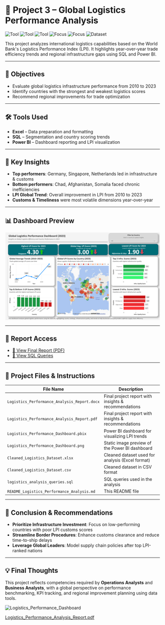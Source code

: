 # 📌 Project 3 – Global Logistics Performance Analysis

![Tool](https://img.shields.io/badge/Tool-SQL-blue) 
![Tool](https://img.shields.io/badge/Tool-Power_BI-yellow) 
![Tool](https://img.shields.io/badge/Tool-Excel-green) 
![Focus](https://img.shields.io/badge/Focus-Logistics_Performance-lightgrey) 
![Focus](https://img.shields.io/badge/Focus-System_Analysis-lightgrey) 
![Dataset](https://img.shields.io/badge/Dataset-World_Bank_LPI-lightgrey)

This project analyzes international logistics capabilities based on the World Bank's Logistics Performance Index (LPI). It highlights year-over-year trade efficiency trends and regional infrastructure gaps using SQL and Power BI.

---

## 📌 Objectives
- Evaluate global logistics infrastructure performance from 2010 to 2023
- Identify countries with the strongest and weakest logistics scores
- Recommend regional improvements for trade optimization

---

## 🛠️ Tools Used
- **Excel** – Data preparation and formatting
- **SQL** – Segmentation and country scoring trends
- **Power BI** – Dashboard reporting and LPI visualization

---

## 📌 Key Insights
- **Top performers**: Germany, Singapore, Netherlands led in infrastructure & customs
- **Bottom performers**: Chad, Afghanistan, Somalia faced chronic inefficiencies
- **LPI Global Trend**: Overall improvement in LPI from 2010 to 2023
- **Customs & Timeliness** were most volatile dimensions year-over-year

---

## 📊 Dashboard Preview

![Dashboard Screenshot](./Logistics_Performance_Dashboard.png)

---

## 📄 Report Access

- [📄 View Final Report (PDF)](./Logistics_Performance_Analysis_Report.pdf)
- [🧾 View SQL Queries](./logistics_analysis_queries.sql)

---

## 📂 Project Files & Instructions

| File Name                                   | Description                                                            |
|--------------------------------------------|------------------------------------------------------------------------|
| `Logistics_Performance_Analysis_Report.docx`| Final project report with insights & recommendations                   |
| `Logistics_Performance_Analysis_Report.pdf` | Final project report with insights & recommendations                   |
| `Logistics_Performance_Dashboard.pbix`      | Power BI dashboard for visualizing LPI trends                         |
| `Logistics_Performance_Dashboard.png`       | Static image preview of the Power BI dashboard                         |
| `Cleaned_Logistics_Dataset.xlsx`            | Cleaned dataset used for analysis (Excel format)                       |
| `Cleaned_Logistics_Dataset.csv`             | Cleaned dataset in CSV format                                          |
| `logistics_analysis_queries.sql`            | SQL queries used in the analysis                                       |
| `README_Logistics_Performance_Analysis.md`  | This README file                                                       |

---

## 📌 Conclusion & Recommendations
- **Prioritize Infrastructure Investment**: Focus on low-performing countries with poor LPI customs scores
- **Streamline Border Procedures**: Enhance customs clearance and reduce time-to-ship delays
- **Leverage Global Leaders**: Model supply chain policies after top LPI-ranked nations

---

## 💡 Final Thoughts
This project reflects competencies required by **Operations Analysts** and **Business Analysts**, with a global perspective on performance benchmarking, KPI tracking, and regional improvement planning using data tools.



![Logistics_Performance_Dashboard](https://github.com/user-attachments/assets/eabd1a27-ec1e-48d1-aa04-6312646d5a7b)


[Logistics_Performance_Analysis_Report.pdf](https://github.com/user-attachments/files/19726589/Logistics_Performance_Analysis_Report.pdf)


